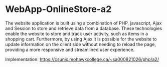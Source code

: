 # WebApp-OnlineStore-a2

The website application is built using a combination of PHP, javascript, Ajax and Session to store and retrieve data from a database.
These technologies enable the website to store and track user activity, such as items in a shopping cart.
Furthermore, by using Ajax it is possible for the website to update information on the client side without needing to reload the page, providing a more responsive and streamlined user experience.

Implementation: https://csunix.mohawkcollege.ca/~sa000821026/php/a2/
